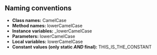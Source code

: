 ## Naming conventions

 * **Class names:** CamelCase
 * **Method names:** lowerCamelCase
 * **Instance variables:** _lowerCamelCase
 * **Parameters:** lowerCamelCase
 * **Local variables:** lowerCamelCase
 * **Constant values (only static _AND_ final):** THIS_IS_THE_CONSTANT